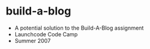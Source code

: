 # build-a-blog
- A potential solution to the Build-A-Blog assignment
- Launchcode Code Camp
- Summer 2007
